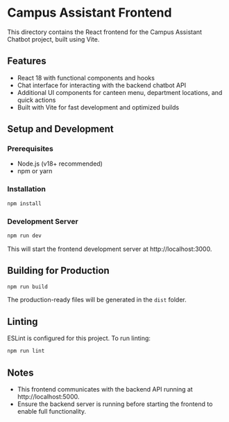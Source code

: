 # Campus Assistant Frontend

This directory contains the React frontend for the Campus Assistant Chatbot project, built using Vite.

## Features

- React 18 with functional components and hooks
- Chat interface for interacting with the backend chatbot API
- Additional UI components for canteen menu, department locations, and quick actions
- Built with Vite for fast development and optimized builds

## Setup and Development

### Prerequisites

- Node.js (v18+ recommended)
- npm or yarn

### Installation

```bash
npm install
```

### Development Server

```bash
npm run dev
```

This will start the frontend development server at http://localhost:3000.

## Building for Production

```bash
npm run build
```

The production-ready files will be generated in the `dist` folder.

## Linting

ESLint is configured for this project. To run linting:

```bash
npm run lint
```

## Notes

- This frontend communicates with the backend API running at http://localhost:5000.
- Ensure the backend server is running before starting the frontend to enable full functionality.
